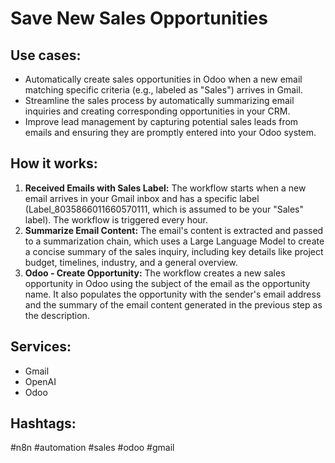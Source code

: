 # Save New Sales Opportunities

## Use cases:

- Automatically create sales opportunities in Odoo when a new email matching specific criteria (e.g., labeled as "Sales") arrives in Gmail.
- Streamline the sales process by automatically summarizing email inquiries and creating corresponding opportunities in your CRM.
- Improve lead management by capturing potential sales leads from emails and ensuring they are promptly entered into your Odoo system.

## How it works:

1.  **Received Emails with Sales Label:** The workflow starts when a new email arrives in your Gmail inbox and has a specific label (Label_8035866011660570111, which is assumed to be your "Sales" label).  The workflow is triggered every hour.
2.  **Summarize Email Content:** The email's content is extracted and passed to a summarization chain, which uses a Large Language Model to create a concise summary of the sales inquiry, including key details like project budget, timelines, industry, and a general overview.
3.  **Odoo - Create Opportunity:** The workflow creates a new sales opportunity in Odoo using the subject of the email as the opportunity name. It also populates the opportunity with the sender's email address and the summary of the email content generated in the previous step as the description.

## Services:

-   Gmail
-   OpenAI
-   Odoo

## Hashtags:

#n8n #automation #sales #odoo #gmail

